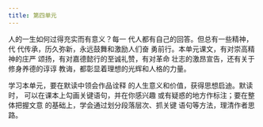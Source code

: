 ```yaml
---
title: 第四单元
---
```


人的一生如何过得充实而有意义？每一
代人都有自己的回答。但总有一些精神，代
代传承，历久弥新，永远鼓舞和激励人们奋
勇前行。本单元课文，有对崇高精神的庄严
颂扬，有对嘉德懿行的至诚礼赞，有对革命
壮志的激昂宣告，还有关于修身养德的谆谆
教诲，都彰显着理想的光辉和人格的力量。

学习本单元，要在默读中领会作品诠释
的人生意义和价值，获得思想启迪。默读时，
可以在课本上勾画关键语句，并在你感兴趣
或有疑惑的地方作标注；要在整体把握文意
的基础上，学会通过划分段落层次、抓关键
语句等方法，理清作者思路。
